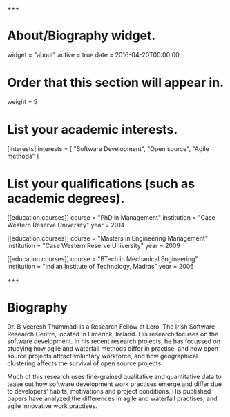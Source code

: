 +++
# About/Biography widget.
widget = "about"
active = true
date = 2016-04-20T00:00:00

# Order that this section will appear in.
weight = 5

# List your academic interests.
[interests]
  interests = [
    "Software Development",
    "Open source",
    "Agile methods"
  ]

# List your qualifications (such as academic degrees).
[[education.courses]]
  course = "PhD in Management"
  institution = "Case Western Reserve University"
  year = 2014

[[education.courses]]
  course = "Masters in Engineering Management"
  institution = "Case Western Reserve University"
  year = 2009

[[education.courses]]
  course = "BTech in Mechanical Engineering"
  institution = "Indian Institute of Technology, Madras"
  year = 2006
 
+++

# Biography

Dr. B Veeresh Thummadi is a Research Fellow at Lero, The Irish Software Research Centre, located in Limerick, Ireland. His research focuses on the software development. In his recent research projects, he has focussed on studying how agile and waterfall methods differ in practise, and how open source projects attract voluntary workforce, and how geographical clustering affects the survival of open source projects. 

Much of this research uses fine-grained qualitative and quantitative data to tease out how software development work practises emerge and differ due to developers' habits, motivations and project conditions. His published papers have analyzed the differences in agile and waterfall practises, and agile innovative work practises.  
